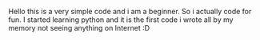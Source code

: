 Hello this is a very simple code and i am a beginner. So i actually code for fun. I started learning python and it is the first code i wrote all by my memory not seeing anything on Internet :D
